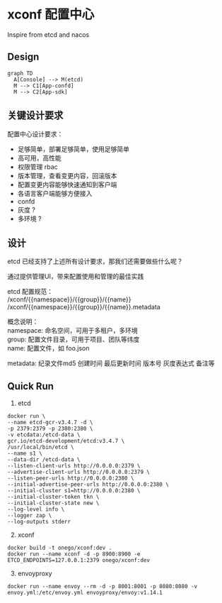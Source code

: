 # xconf 配置中心
Inspire from etcd and nacos

## Design
```mermaid
graph TD
  A[Console] --> M(etcd)
  M --> C1[App-confd]
  M --> C2[App-sdk]
```

## 关键设计要求
配置中心设计要求：

* 足够简单，部署足够简单，使用足够简单
* 高可用，高性能
* 权限管理 rbac
* 版本管理，查看变更内容，回滚版本
* 配置变更内容能够快速通知到客户端
* 各语言客户端能够方便接入
* confd
* 灰度 ?
* 多环境 ?

## 设计

etcd 已经支持了上述所有设计要求，那我们还需要做些什么呢？

通过提供管理UI，带来配置使用和管理的最佳实践

etcd 配置规范：  
/xconf/{{namespace}}/{{group}}/{{name}}  
/xconf/{{namespace}}/{{group}}/{{name}}.metadata  

概念说明：  
namespace: 命名空间，可用于多租户，多环境  
group: 配置文件目录，可用于项目、团队等纬度  
name: 配置文件，如 foo.json  

metadata:
纪录文件md5
创建时间
最后更新时间
版本号
灰度表达式
备注等

## Quick Run
1. etcd
```
docker run \
--name etcd-gcr-v3.4.7 -d \
-p 2379:2379 -p 2380:2380 \
-v etcdata:/etcd-data \
gcr.io/etcd-development/etcd:v3.4.7 \
/usr/local/bin/etcd \
--name s1 \
--data-dir /etcd-data \
--listen-client-urls http://0.0.0.0:2379 \
--advertise-client-urls http://0.0.0.0:2379 \
--listen-peer-urls http://0.0.0.0:2380 \
--initial-advertise-peer-urls http://0.0.0.0:2380 \
--initial-cluster s1=http://0.0.0.0:2380 \
--initial-cluster-token tkn \
--initial-cluster-state new \
--log-level info \
--logger zap \
--log-outputs stderr
```

2. xconf
```
docker build -t onego/xconf:dev .
docker run --name xconf -d -p 8900:8900 -e ETCD_ENDPOINTS=127.0.0.1:2379 onego/xconf:dev
```

3. envoyproxy
```
docker run --name envoy --rm -d -p 8001:8001 -p 8080:8080 -v envoy.yml:/etc/envoy.yml envoyproxy/envoy:v1.14.1
```
